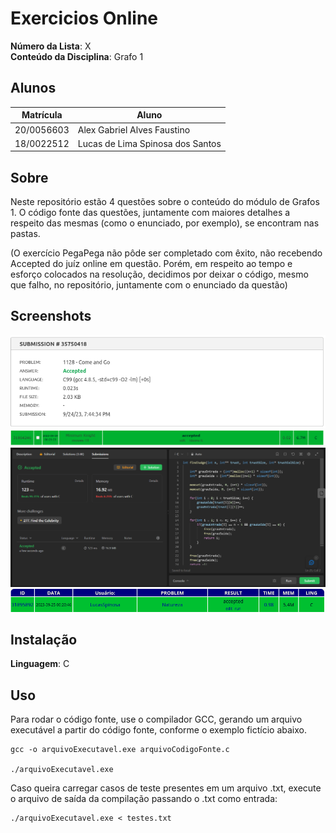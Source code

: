 # Exercicios Online

**Número da Lista**: X<br>
**Conteúdo da Disciplina**: Grafo 1<br>

## Alunos
|Matrícula | Aluno |
| -- | -- |
| 20/0056603 |  Alex Gabriel Alves Faustino      |
| 18/0022512 |  Lucas de Lima Spinosa dos Santos |

## Sobre 

Neste repositório estão 4 questões sobre o conteúdo do módulo de Grafos 1. O código fonte das questões, juntamente com maiores detalhes a respeito das mesmas (como o enunciado, por exemplo), se encontram nas pastas.

(O exercício PegaPega não pôde ser completado com êxito, não recebendo Accepted do juíz online em questão. Porém, em respeito ao tempo e esforço colocados na resolução, decidimos por deixar o código, mesmo que falho, no repositório, juntamente com o enunciado da questão)

## Screenshots

![](./Assets/Ir%20E%20Vir/IrEVirAccepted.png)
![](./Assets/Cavalo/idSubmissao.png)
![](./Assets/Juiz/cacaJuizAccepted.png)
![](./Assets/Natureza/NaturezaAccepted.png)

## Instalação 
**Linguagem**: C<br>

## Uso 

Para rodar o código fonte, use o compilador GCC, gerando um arquivo executável a partir do código fonte, conforme o exemplo fictício abaixo.

    gcc -o arquivoExecutavel.exe arquivoCodigoFonte.c

    ./arquivoExecutavel.exe

Caso queira carregar casos de teste presentes em um arquivo .txt, execute o arquivo de saída da compilação passando o .txt como entrada:

    ./arquivoExecutavel.exe < testes.txt 
